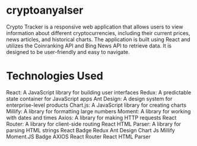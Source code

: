 # cryptoanyalser
Crypto Tracker is a responsive web application that allows users to view information about different cryptocurrencies, including their current prices, news articles, and historical charts. The application is built using React and utilizes the Coinranking API and Bing News API to retrieve data. It is designed to be user-friendly and easy to navigate.

# Technologies Used
React: A JavaScript library for building user interfaces
Redux: A predictable state container for JavaScript apps
Ant Design: A design system for enterprise-level products
Chart.js: A JavaScript library for creating charts
Millify: A library for formatting large numbers
Moment: A library for working with dates and times
Axios: A library for making HTTP requests
React Router: A library for client-side routing
React HTML Parser: A library for parsing HTML strings
React Badge Redux Ant Design Chart Js Millify Moment.JS Badge AXIOS React Router React HTML Parser
